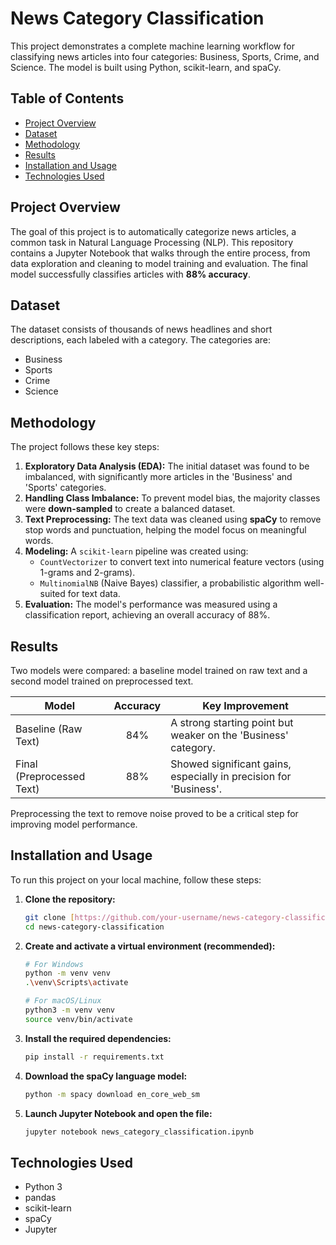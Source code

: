 # News Category Classification

This project demonstrates a complete machine learning workflow for classifying news articles into four categories: Business, Sports, Crime, and Science. The model is built using Python, scikit-learn, and spaCy.

## Table of Contents
- [Project Overview](#project-overview)
- [Dataset](#dataset)
- [Methodology](#methodology)
- [Results](#results)
- [Installation and Usage](#installation-and-usage)
- [Technologies Used](#technologies-used)

## Project Overview

The goal of this project is to automatically categorize news articles, a common task in Natural Language Processing (NLP). This repository contains a Jupyter Notebook that walks through the entire process, from data exploration and cleaning to model training and evaluation. The final model successfully classifies articles with **88% accuracy**.

## Dataset

The dataset consists of thousands of news headlines and short descriptions, each labeled with a category. The categories are:
- Business
- Sports
- Crime
- Science

## Methodology

The project follows these key steps:
1.  **Exploratory Data Analysis (EDA):** The initial dataset was found to be imbalanced, with significantly more articles in the 'Business' and 'Sports' categories.
2.  **Handling Class Imbalance:** To prevent model bias, the majority classes were **down-sampled** to create a balanced dataset.
3.  **Text Preprocessing:** The text data was cleaned using **spaCy** to remove stop words and punctuation, helping the model focus on meaningful words.
4.  **Modeling:** A `scikit-learn` pipeline was created using:
    - `CountVectorizer` to convert text into numerical feature vectors (using 1-grams and 2-grams).
    - `MultinomialNB` (Naive Bayes) classifier, a probabilistic algorithm well-suited for text data.
5.  **Evaluation:** The model's performance was measured using a classification report, achieving an overall accuracy of 88%.

## Results

Two models were compared: a baseline model trained on raw text and a second model trained on preprocessed text.

| Model                       | Accuracy | Key Improvement                                               |
| --------------------------- | :------: | ------------------------------------------------------------- |
| Baseline (Raw Text)         |   84%    | A strong starting point but weaker on the 'Business' category.|
| Final (Preprocessed Text)   |   88%    | Showed significant gains, especially in precision for 'Business'.|

Preprocessing the text to remove noise proved to be a critical step for improving model performance.

## Installation and Usage

To run this project on your local machine, follow these steps:

1.  **Clone the repository:**
    ```bash
    git clone [https://github.com/your-username/news-category-classification.git](https://github.com/your-username/news-category-classification.git)
    cd news-category-classification
    ```

2.  **Create and activate a virtual environment (recommended):**
    ```bash
    # For Windows
    python -m venv venv
    .\venv\Scripts\activate

    # For macOS/Linux
    python3 -m venv venv
    source venv/bin/activate
    ```

3.  **Install the required dependencies:**
    ```bash
    pip install -r requirements.txt
    ```

4.  **Download the spaCy language model:**
    ```bash
    python -m spacy download en_core_web_sm
    ```

5.  **Launch Jupyter Notebook and open the file:**
    ```bash
    jupyter notebook news_category_classification.ipynb
    ```

## Technologies Used
- Python 3
- pandas
- scikit-learn
- spaCy
- Jupyter
